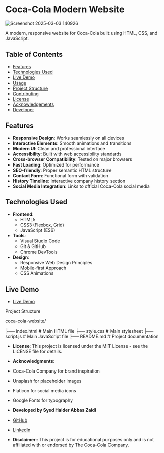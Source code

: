 # Coca-Cola Modern Website

![Screenshot 2025-03-03 140926](https://github.com/user-attachments/assets/07fb8cdc-5f19-42fb-bd98-a946801c3b8a)


A modern, responsive website for Coca-Cola built using HTML, CSS, and JavaScript.

## Table of Contents
- [Features](#features)
- [Technologies Used](#technologies-used)
- [Live Demo](#livedemo)
- [Usage](#usage)
- [Project Structure](#project-structure)
- [Contributing](#contributing)
- [License](#license)
- [Acknowledgements](#acknowledgements)
- [Developer](#developer)


## Features

- **Responsive Design**: Works seamlessly on all devices
- **Interactive Elements**: Smooth animations and transitions
- **Modern UI**: Clean and professional interface
- **Accessibility**: Built with web accessibility standards
- **Cross-browser Compatibility**: Tested on major browsers
- **Fast Loading**: Optimized for performance
- **SEO-friendly**: Proper semantic HTML structure
- **Contact Form**: Functional form with validation
- **History Timeline**: Interactive company history section
- **Social Media Integration**: Links to official Coca-Cola social media

## Technologies Used

- **Frontend**:
  - HTML5
  - CSS3 (Flexbox, Grid)
  - JavaScript (ES6)
- **Tools**:
  - Visual Studio Code
  - Git & GitHub
  - Chrome DevTools
- **Design**:
  - Responsive Web Design Principles
  - Mobile-first Approach
  - CSS Animations

## Live Demo
- [Live Demo](https://haider14-9abbaas.github.io/Coca-Cola-Website-Clone/)

Project Structure

coca-cola-website/

├── index.html          # Main HTML file
├── style.css           # Main stylesheet
├── script.js           # Main JavaScript file
├── README.md           # Project documentation


- **License**:
This project is licensed under the MIT License - see the LICENSE file for details.

- **Acknowledgments**:
- Coca-Cola Company for brand inspiration
- Unsplash for placeholder images
- Flaticon for social media icons
- Google Fonts for typography

- **Developed by Syed Haider Abbas Zaidi**  
- [GitHub](https://github.com/haider14-9abbaas)
- [LinkedIn](https://www.linkedin.com/in/syed-haider-abbas-zaidi-132525215/)

- **Disclaimer**:: This project is for educational purposes only and is not affiliated with or endorsed by The Coca-Cola Company.

